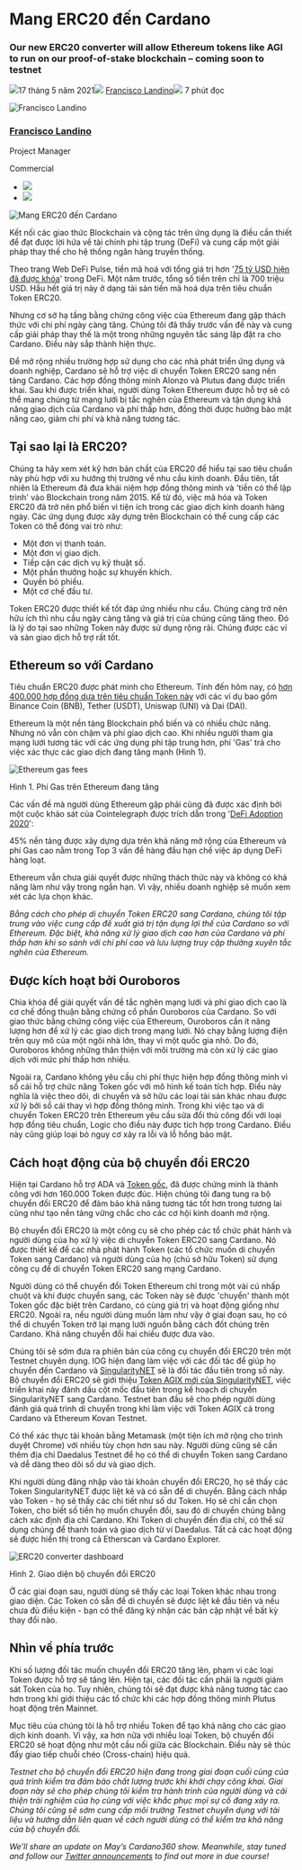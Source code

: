 # Mang ERC20 đến Cardano

### **Our new ERC20 converter will allow Ethereum tokens like AGI to run on our proof-of-stake blockchain – coming soon to testnet**

![](img/2021-05-17-bringing-erc20-to-cardano.002.png)17 tháng 5 năm 2021![](img/2021-05-17-bringing-erc20-to-cardano.002.png) [Francisco Landino](tmp//en/blog/authors/francisco-landino/page-1/)![](img/2021-05-17-bringing-erc20-to-cardano.003.png) 7 phút đọc

![Francisco Landino](img/2021-05-17-bringing-erc20-to-cardano.004.png)[](tmp//en/blog/authors/francisco-landino/page-1/)

### [**Francisco Landino**](tmp//en/blog/authors/francisco-landino/page-1/)

Project Manager

Commercial

- ![](img/2021-05-17-bringing-erc20-to-cardano.005.png)[](https://www.linkedin.com/in/francisco-landino/ "LinkedIn")
- ![](img/2021-05-17-bringing-erc20-to-cardano.006.png)[](https://github.com/plandino "GitHub")

![Mang ERC20 đến Cardano](img/2021-05-17-bringing-erc20-to-cardano.007.jpeg)

Kết nối các giao thức Blockchain và cộng tác trên ứng dụng là điều cần thiết để đạt được lời hứa về tài chính phi tập trung (DeFi) và cung cấp một giải pháp thay thế cho hệ thống ngân hàng truyền thống.

Theo trang Web DeFi Pulse, tiền mã hoá với tổng giá trị hơn '[75 tỷ USD hiện đã được khóa](https://defipulse.com/)' trong DeFi. Một năm trước, tổng số tiền trên chỉ là 700 triệu USD. Hầu hết giá trị này ở dạng tài sản tiền mã hoá dựa trên tiêu chuẩn Token ERC20.

Nhưng cơ sở hạ tầng bằng chứng công việc của Ethereum đang gặp thách thức với chi phí ngày càng tăng. Chúng tôi đã thấy trước vấn đề này và cung cấp giải pháp thay thế là một trong những nguyên tắc sáng lập đặt ra cho Cardano. Điều này sắp thành hiện thực.

Để mở rộng nhiều trường hợp sử dụng cho các nhà phát triển ứng dụng và doanh nghiệp, Cardano sẽ hỗ trợ việc di chuyển Token ERC20 sang nền tảng Cardano. Các hợp đồng thông minh Alonzo và Plutus đang được triển khai. Sau khi được triển khai, người dùng Token Ethereum được hỗ trợ sẽ có thể mang chúng từ mạng lưới bị tắc nghẽn của Ethereum và tận dụng khả năng giao dịch của Cardano và phí thấp hơn, đồng thời được hưởng bảo mật nâng cao, giảm chi phí và khả năng tương tác.

## **Tại sao lại là ERC20?**

Chúng ta hãy xem xét kỹ hơn bản chất của ERC20 để hiểu tại sao tiêu chuẩn này phù hợp với xu hướng thị trường về nhu cầu kinh doanh. Đầu tiên, tất nhiên là Ethereum đã đưa khái niệm hợp đồng thông minh và 'tiền có thể lập trình' vào Blockchain trong năm 2015. Kể từ đó, việc mã hóa và Token ERC20 đã trở nên phổ biến vì tiện ích trong các giao dịch kinh doanh hàng ngày. Các ứng dụng được xây dựng trên Blockchain có thể cung cấp các Token có thể đóng vai trò như:

- Một đơn vị thanh toán.
- Một đơn vị giao dịch.
- Tiếp cận các dịch vụ kỹ thuật số.
- Một phần thưởng hoặc sự khuyến khích.
- Quyền bỏ phiếu.
- Một cơ chế đầu tư.

Token ERC20 được thiết kế tốt đáp ứng nhiều nhu cầu. Chúng càng trở nên hữu ích thì nhu cầu ngày càng tăng và giá trị của chúng cũng tăng theo. Đó là lý do tại sao những Token này được sử dụng rộng rãi. Chúng được các ví và sàn giao dịch hỗ trợ rất tốt.

## **Ethereum so với Cardano**

Tiêu chuẩn ERC20 được phát minh cho Ethereum. Tính đến hôm nay, có [hơn 400.000 hợp đồng dựa trên tiêu chuẩn Token này](https://etherscan.io/tokens) với các ví dụ bao gồm Binance Coin (BNB), Tether (USDT), Uniswap (UNI) và Dai (DAI).

Ethereum là một nền tảng Blockchain phổ biến và có nhiều chức năng. Nhưng nó vẫn còn chậm và phí giao dịch cao. Khi nhiều người tham gia mạng lưới tương tác với các ứng dụng phi tập trung hơn, phí 'Gas' trả cho việc xác thực các giao dịch đang tăng mạnh (Hình 1).

![Ethereum gas fees ](img/2021-05-17-bringing-erc20-to-cardano.008.jpeg)

Hình 1. Phí Gas trên Ethereum đang tăng

Các vấn đề mà người dùng Ethereum gặp phải cũng đã được xác định bởi một cuộc khảo sát của Cointelegraph được trích dẫn trong '[DeFi Adoption 2020](https://s3.cointelegraph.com/storage/uploads/view/48c6c4e03f85bc722d76f88c2676478b.pdf?_ga=2.42938214.270418488.1602500005-1231871226.1593587737)':

45% nền tảng được xây dựng dựa trên khả năng mở rộng của Ethereum và phí Gas cao nằm trong Top 3 vấn đề hàng đầu hạn chế việc áp dụng DeFi hàng loạt.

Ethereum vẫn chưa giải quyết được những thách thức này và không có khả năng làm như vậy trong ngắn hạn. Vì vậy, nhiều doanh nghiệp sẽ muốn xem xét các lựa chọn khác.

*Bằng cách cho phép di chuyển Token ERC20 sang Cardano, chúng tôi tập trung vào việc cung cấp đề xuất giá trị tận dụng lợi thế của Cardano so với Ethereum. Đặc biệt, khả năng xử lý giao dịch cao hơn của Cardano và phí thấp hơn khi so sánh với chi phí cao và lưu lượng truy cập thường xuyên tắc nghẽn của Ethereum.*

## **Được kích hoạt bởi Ouroboros**

Chìa khóa để giải quyết vấn đề tắc nghẽn mạng lưới và phí giao dịch cao là cơ chế đồng thuận bằng chứng cổ phần Ouroboros của Cardano. So với giao thức bằng chứng công việc của Ethereum, Ouroboros cần ít năng lượng hơn để xử lý các giao dịch  trong mạng lưới. Nó chạy bằng lượng điện trên quy mô của một ngôi nhà lớn, thay vì một quốc gia nhỏ. Do đó, Ouroboros không những thân thiện với môi trường mà còn xử lý các giao dịch với mức phí thấp hơn nhiều.

Ngoài ra, Cardano không yêu cầu chi phí thực hiện hợp đồng thông minh vì sổ cái hỗ trợ chức năng Token gốc với mô hình kế toán tích hợp. Điều này nghĩa là việc theo dõi, di chuyển và sở hữu các loại tài sản khác nhau được xử lý bởi sổ cái thay vì hợp đồng thông minh. Trong khi việc tạo và di chuyển Token ERC20 trên Ethereum yêu cầu sửa đổi thủ công đối với loại hợp đồng tiêu chuẩn, Logic cho điều này được tích hợp trong Cardano. Điều này cũng giúp loại bỏ nguy cơ xảy ra lỗi và lỗ hổng bảo mật.

## **Cách hoạt động của bộ chuyển đổi ERC20**

Hiện tại Cardano hỗ trợ ADA và [Token gốc](https://iohk.io/en/blog/posts/2021/02/18/building-native-tokens-on-cardano-for-pleasure-and-profit/), đã được chứng minh là thành công với hơn 160.000 Token được đúc. Hiện chúng tôi đang tung ra bộ chuyển đổi ERC20 để đảm bảo khả năng tương tác tốt hơn trong tương lai cũng như tạo nền tảng vững chắc cho các cơ hội kinh doanh mở rộng.

Bộ chuyển đổi ERC20 là một công cụ sẽ cho phép các tổ chức phát hành và người dùng của họ xử lý việc di chuyển Token ERC20 sang Cardano. Nó được thiết kế để các nhà phát hành Token (các tổ chức muốn di chuyển Token sang Cardano) và người dùng của họ (chủ sở hữu Token) sử dụng công cụ để di chuyển Token ERC20 sang mạng Cardano.

Người dùng có thể chuyển đổi Token Ethereum chỉ trong một vài cú nhấp chuột và khi được chuyển sang, các Token này sẽ được 'chuyển' thành một Token gốc đặc biệt trên Cardano, có cùng giá trị và hoạt động giống như ERC20. Ngoài ra, nếu người dùng muốn làm như vậy ở giai đoạn sau, họ có thể di chuyển Token trở lại mạng lưới nguồn bằng cách đốt chúng trên Cardano. Khả năng chuyển đổi hai chiều được đưa vào.

Chúng tôi sẽ sớm đưa ra phiên bản của công cụ chuyển đổi ERC20 trên một Testnet chuyên dụng. IOG hiện đang làm việc với các đối tác để giúp họ chuyển đến Cardano và [SingularityNET](https://singularitynet.io/) sẽ là đối tác đầu tiên trong số này. Bộ chuyển đổi ERC20 sẽ giới thiệu [Token AGIX mới của SingularityNET](https://blog.singularitynet.io/singularitynet-phase-ii-launch-sequence-activated-agi-token-to-be-hard-forked-to-10ede4b6c89), việc triển khai này đánh dấu cột mốc đầu tiên trong kế hoạch di chuyển SingularityNET sang Cardano. Testnet ban đầu sẽ cho phép người dùng đánh giá quá trình di chuyển trong khi làm việc với Token AGIX cả trong Cardano và Ethereum Kovan Testnet.

Có thể xác thực tài khoản bằng Metamask (một tiện ích mở rộng cho trình duyệt Chrome) với nhiều tùy chọn hơn sau này. Người dùng cũng sẽ cần thêm địa chỉ Daedalus Testnet để họ có thể di chuyển Token sang Cardano và dễ dàng theo dõi số dư và giao dịch.

Khi người dùng đăng nhập vào tài khoản chuyển đổi ERC20, họ sẽ thấy các Token SingularityNET được liệt kê và có sẵn để di chuyển. Bằng cách nhấp vào Token - họ sẽ thấy các chi tiết như số dư Token. Họ sẽ chỉ cần chọn Token, cho biết số tiền họ muốn chuyển đổi, sau đó di chuyển chúng bằng cách xác định địa chỉ Cardano. Khi Token di chuyển đến địa chỉ, có thể sử dụng chúng để thanh toán và giao dịch từ ví Daedalus. Tất cả các hoạt động sẽ được hiển thị trong cả Etherscan và Cardano Explorer.

![ERC20 converter dashboard](img/2021-05-17-bringing-erc20-to-cardano.009.png)

Hình 2. Giao diện bộ chuyển đổi ERC20

Ở các giai đoạn sau, người dùng sẽ thấy các loại Token khác nhau trong giao diện. Các Token có sẵn để di chuyển sẽ được liệt kê đầu tiên và nếu chưa đủ điều kiện - bạn có thể đăng ký nhận các bản cập nhật về bất kỳ thay đổi nào.

## **Nhìn về phía trước**

Khi số lượng đối tác muốn chuyển đổi ERC20 tăng lên, phạm vi các loại Token được hỗ trợ sẽ tăng lên. Hiện tại, các đối tác cần phải là người giám sát Token của họ. Tuy nhiên, chúng tôi sẽ đạt được khả năng tương tác cao hơn trong khi giới thiệu các tổ chức khi các hợp đồng thông minh Plutus hoạt động trên Mainnet.

Mục tiêu của chúng tôi là hỗ trợ nhiều Token để tạo khả năng cho các giao dịch kinh doanh. Vì vậy, xa hơn nữa với nhiều loại Token, bộ chuyển đổi ERC20 sẽ hoạt động như một cầu nối giữa các Blockchain. Điều này sẽ thúc đẩy giao tiếp chuỗi chéo (Cross-chain) hiệu quả.

*Testnet cho bộ chuyển đổi ERC20 hiện đang trong giai đoạn cuối cùng của quá trình kiểm tra đảm bảo chất lượng trước khi khởi chạy công khai. Giai đoạn này sẽ cho phép chúng tôi kiểm tra hành trình của người dùng và cải thiện trải nghiệm của họ cùng với việc khắc phục mọi sự cố đang xảy ra. Chúng tôi cũng sẽ sớm cung cấp môi trường Testnet chuyên dụng với tài liệu và hướng dẫn liên quan về cách người dùng có thể kiểm tra khả năng của bộ chuyển đổi.*

*We’ll share an update on May’s Cardano360 show. Meanwhile, stay tuned and follow our [Twitter announcements](https://twitter.com/InputOutputHK?ref_src=twsrc%5Egoogle%7Ctwcamp%5Eserp%7Ctwgr%5Eauthor) to find out more in due course!*
